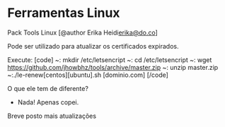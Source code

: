# Ferramentas Linux
Pack Tools Linux
[@author Erika Heidi<erika@do.co>]

Pode ser utilizado para atualizar os certificados expirados. 

Execute:
[code]
~: mkdir /etc/letsencript
~: cd /etc/letsencript
~: wget https://github.com/jhowbhz/tools/archive/master.zip
~: unzip master.zip
~:./le-renew[centos][ubuntu].sh [dominio.com]
[/code]

O que ele tem de diferente?
- Nada! Apenas copei.



Breve posto mais atualizações
